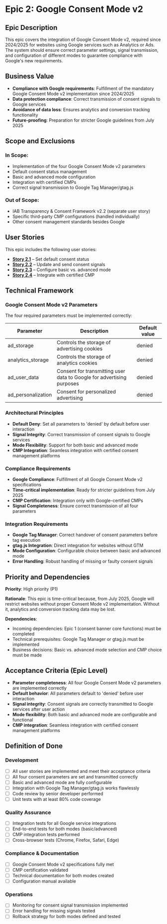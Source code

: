# Epic 2: Google Consent Mode v2

## Epic Description

This epic covers the integration of Google Consent Mode v2, required since 2024/2025 for websites using Google services such as Analytics or Ads. The system should ensure correct parameter settings, signal transmission, and configuration of different modes to guarantee compliance with Google's new requirements.

## Business Value

- **Compliance with Google requirements**: Fulfillment of the mandatory Google Consent Mode v2 implementation since 2024/2025
- **Data protection compliance**: Correct transmission of consent signals to Google services
- **Avoidance of data loss**: Ensures analytics and conversion tracking functionality
- **Future-proofing**: Preparation for stricter Google guidelines from July 2025

## Scope and Exclusions

### In Scope:
- Implementation of the four Google Consent Mode v2 parameters
- Default consent status management
- Basic and advanced mode configuration
- Integration with certified CMPs
- Correct signal transmission to Google Tag Manager/gtag.js

### Out of Scope:
- IAB Transparency & Consent Framework v2.2 (separate user story)
- Specific third-party CMP configurations (handled individually)
- Other consent management standards besides Google

## User Stories

This epic includes the following user stories:

- **[Story 2.1](user_stories/story_2.1_set_default_consent_status.md)** – Set default consent status
- **[Story 2.2](user_stories/story_2.2_update_and_send_consent_signals.md)** – Update and send consent signals
- **[Story 2.3](user_stories/story_2.3_configure_basic_vs_advanced_mode.md)** – Configure basic vs. advanced mode
- **[Story 2.4](user_stories/story_2.4_integrate_with_certified_cmp.md)** – Integrate with certified CMP

## Technical Framework

### Google Consent Mode v2 Parameters

The four required parameters must be implemented correctly:

| Parameter | Description | Default value |
|-----------|-------------|---------------|
| ad_storage | Controls the storage of advertising cookies | denied |
| analytics_storage | Controls the storage of analytics cookies | denied |
| ad_user_data | Consent for transmitting user data to Google for advertising purposes | denied |
| ad_personalization | Consent for personalized advertising | denied |

### Architectural Principles

- **Default Deny**: Set all parameters to 'denied' by default before user interaction
- **Signal Integrity**: Correct transmission of consent signals to Google services
- **Mode Flexibility**: Support for both basic and advanced mode
- **CMP Integration**: Seamless integration with certified consent management platforms

### Compliance Requirements

- **Google Compliance**: Fulfillment of all Google Consent Mode v2 specifications
- **Time-critical implementation**: Ready for stricter guidelines from July 2025
- **CMP Certification**: Integration only with Google-certified CMPs
- **Signal Completeness**: Ensure correct transmission of all four parameters

### Integration Requirements

- **Google Tag Manager**: Correct handover of consent parameters before tag execution
- **gtag.js Integration**: Direct integration for websites without GTM
- **Mode Configuration**: Configurable choice between basic and advanced mode
- **Error Handling**: Robust handling of missing or faulty consent signals

## Priority and Dependencies

**Priority**: High priority (P1)

**Rationale**: This epic is time-critical because, from July 2025, Google will restrict websites without proper Consent Mode v2 implementation. Without it, analytics and conversion tracking data may be lost.

**Dependencies**:
- Incoming dependencies: Epic 1 (consent banner core functions) must be completed
- Technical prerequisites: Google Tag Manager or gtag.js must be implemented
- Business decisions: Basic vs. advanced mode selection and CMP choice must be made

## Acceptance Criteria (Epic Level)

- **Parameter completeness**: All four Google Consent Mode v2 parameters are implemented correctly
- **Default behavior**: All parameters default to 'denied' before user interaction
- **Signal integrity**: Consent signals are correctly transmitted to Google services after user action
- **Mode flexibility**: Both basic and advanced mode are configurable and functional
- **CMP integration**: Seamless integration with certified consent management platforms

## Definition of Done

### Development
- [ ] All user stories are implemented and meet their acceptance criteria
- [ ] All four consent parameters are set and transmitted correctly
- [ ] Basic and advanced mode are fully configurable
- [ ] Integration with Google Tag Manager/gtag.js works flawlessly
- [ ] Code review by senior developer performed
- [ ] Unit tests with at least 80% code coverage

### Quality Assurance
- [ ] Integration tests for all Google service integrations
- [ ] End-to-end tests for both modes (basic/advanced)
- [ ] CMP integration tests performed
- [ ] Cross-browser tests (Chrome, Firefox, Safari, Edge)

### Compliance & Documentation
- [ ] Google Consent Mode v2 specifications fully met
- [ ] CMP certification validated
- [ ] Technical documentation for both modes created
- [ ] Configuration manual available

### Operations
- [ ] Monitoring for consent signal transmission implemented
- [ ] Error handling for missing signals tested
- [ ] Rollback strategy for both modes defined and tested
